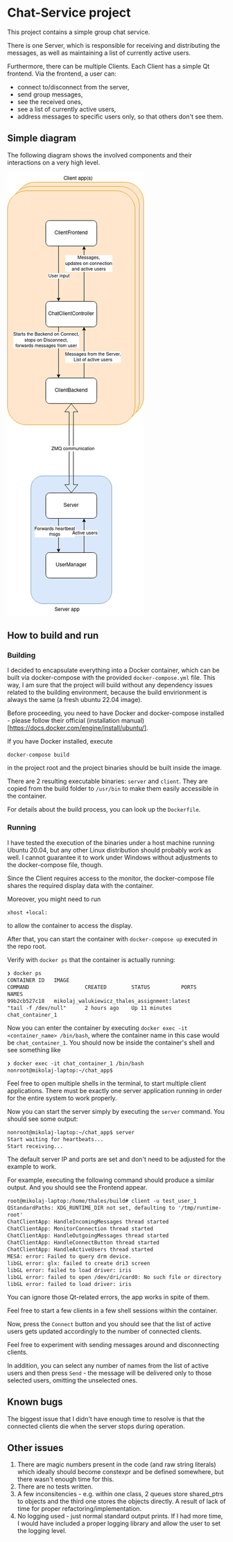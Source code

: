 # Chat-Service project
This project contains a simple group chat service.

There is one Server, which is responsible for receiving and distributing the messages, as well as maintaining a list of currently active users.

Furthermore, there can be multiple Clients. Each Client has a simple Qt frontend. Via the frontend, a user can:
- connect to/disconnect from the server,
- send group messages,
- see the received ones,
- see a list of currently active users,
- address messages to specific users only, so that others don't see them.

## Simple diagram
The following diagram shows the involved components and their interactions on a very high level.

![](images/chat_app.drawio.png)

## How to build and run
### Building
I decided to encapsulate everything into a Docker container, which can be built via docker-compose with the provided `docker-compose.yml` file.
This way, I am sure that the project will build without any dependency issues related to the building environment, because the build envirionment is always the same (a fresh ubuntu 22.04 image).

Before proceeding, you need to have Docker and docker-compose installed - please follow their official (installation manual)[https://docs.docker.com/engine/install/ubuntu/].

If you have Docker installed, execute
```
docker-compose build
```
in the project root and the project binaries should be built inside the image.

There are 2 resulting executable binaries: `server` and `client`. They are copied from the build folder to `/usr/bin` to make them easily accessible in the container.

For details about the build process, you can look up the `Dockerfile`.

### Running
I have tested the execution of the binaries under a host machine running Ubuntu 20.04, but any other Linux distribution should probably work as well.
I cannot guarantee it to work under Windows without adjustments to the docker-compose file, though.

Since the Client requires access to the monitor, the docker-compose file shares the required display data with the container.

Moreover, you might need to run
```
xhost +local:
```
to allow the container to access the display.

After that, you can start the container with `docker-compose up` executed in the repo root.

Verify with `docker ps` that the container is actually running:
```
❯ docker ps
CONTAINER ID   IMAGE                                                                                                    COMMAND                  CREATED        STATUS          PORTS     NAMES
99b2cb527c18   mikolaj_walukiewicz_thales_assignment:latest                                                             "tail -f /dev/null"      2 hours ago    Up 11 minutes                  chat_container_1

```

Now you can enter the container by executing `docker exec -it <container_name> /bin/bash`, where the container name in this case would be `chat_container_1`.
You should now be inside the container's shell and see something like
```
❯ docker exec -it chat_container_1 /bin/bash
nonroot@mikolaj-laptop:~/chat_app$ 
```

Feel free to open multiple shells in the terminal, to start multiple client applications.
There must be exactly one server application running in order for the entire system to work properly.

Now you can start the server simply by executing the `server` command. You should see some output:
```
nonroot@mikolaj-laptop:~/chat_app$ server
Start waiting for heartbeats...
Start receiving...
```

The default server IP and ports are set and don't need to be adjusted for the example to work.

For example, executing the following command should produce a similar output. And you should see the Frontend appear.
```
root@mikolaj-laptop:/home/thales/build# client -u test_user_1
QStandardPaths: XDG_RUNTIME_DIR not set, defaulting to '/tmp/runtime-root'
ChatClientApp: HandleIncomingMessages thread started
ChatClientApp: MonitorConnection thread started
ChatClientApp: HandleOutgoingMessages thread started
ChatClientApp: HandleConnectButton thread started
ChatClientApp: HandleActiveUsers thread started
MESA: error: Failed to query drm device.
libGL error: glx: failed to create dri3 screen
libGL error: failed to load driver: iris
libGL error: failed to open /dev/dri/card0: No such file or directory
libGL error: failed to load driver: iris

```
You can ignore those Qt-related errors, the app works in spite of them.

Feel free to start a few clients in a few shell sessions within the container.

Now, press the `Connect` button and you should see that the list of active users gets updated accordingly to the number of connected clients.

Feel free to experiment with sending messages around and disconnecting clients.

In addition, you can select any number of names from the list of active users and then press `Send` - the message will be delivered only to those selected users, omitting the unselected ones.

## Known bugs
The biggest issue that I didn't have enough time to resolve is that the connected clients die when the server stops during operation.

## Other issues
1. There are magic numbers present in the code (and raw string literals) which ideally should become constexpr and be defined somewhere, but there wasn't enough time for this.
2. There are no tests written.
3. A few inconsitencies - e.g. within one class, 2 queues store shared_ptrs to objects and the third one stores the objects directly. A result of lack of time for proper refactoring/implementation.
4. No logging used - just normal standard output prints. If I had more time, I would have included a proper logging library and allow the user to set the logging level.

